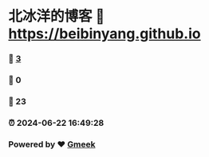 # 北冰洋的博客 :link: https://beibinyang.github.io 
### :page_facing_up: [3](https://beibinyang.github.io/tag.html) 
### :speech_balloon: 0 
### :hibiscus: 23 
### :alarm_clock: 2024-06-22 16:49:28 
### Powered by :heart: [Gmeek](https://github.com/Meekdai/Gmeek)
